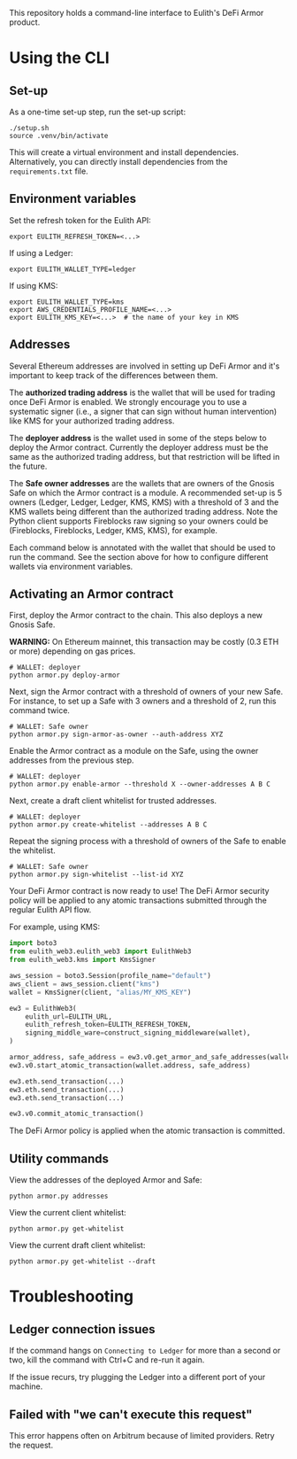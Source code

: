 This repository holds a command-line interface to Eulith's DeFi Armor product.

# Using the CLI
## Set-up
As a one-time set-up step, run the set-up script:

```shell
./setup.sh
source .venv/bin/activate
```

This will create a virtual environment and install dependencies. Alternatively, you can directly
install dependencies from the `requirements.txt` file.

## Environment variables
Set the refresh token for the Eulith API:

```shell
export EULITH_REFRESH_TOKEN=<...>
```

If using a Ledger:

```shell
export EULITH_WALLET_TYPE=ledger
```

If using KMS:

```shell
export EULITH_WALLET_TYPE=kms
export AWS_CREDENTIALS_PROFILE_NAME=<...>
export EULITH_KMS_KEY=<...>  # the name of your key in KMS
```

## Addresses
Several Ethereum addresses are involved in setting up DeFi Armor and it's important to keep track of
the differences between them.

The **authorized trading address** is the wallet that will be used for trading once DeFi Armor is
enabled. We strongly encourage you to use a systematic signer (i.e., a signer that can sign without
human intervention) like KMS for your authorized trading address.

The **deployer address** is the wallet used in some of the steps below to deploy the Armor contract.
Currently the deployer address must be the same as the authorized trading address, but that
restriction will be lifted in the future.

The **Safe owner addresses** are the wallets that are owners of the Gnosis Safe on which the Armor
contract is a module. A recommended set-up is 5 owners (Ledger, Ledger, Ledger, KMS, KMS) with a
threshold of 3 and the KMS wallets being different than the authorized trading address. Note the Python client
supports Fireblocks raw signing so your owners could be (Fireblocks, Fireblocks, Ledger, KMS, KMS), for example.

Each command below is annotated with the wallet that should be used to run the command. See the
section above for how to configure different wallets via environment variables.

## Activating an Armor contract
First, deploy the Armor contract to the chain. This also deploys a new Gnosis Safe.

**WARNING:** On Ethereum mainnet, this transaction may be costly (0.3 ETH or more) depending on gas
prices.

```shell
# WALLET: deployer
python armor.py deploy-armor
```

Next, sign the Armor contract with a threshold of owners of your new Safe. For instance, to set up a
Safe with 3 owners and a threshold of 2, run this command twice.

```shell
# WALLET: Safe owner
python armor.py sign-armor-as-owner --auth-address XYZ
```

Enable the Armor contract as a module on the Safe, using the owner addresses from the previous step.

```shell
# WALLET: deployer
python armor.py enable-armor --threshold X --owner-addresses A B C
```

Next, create a draft client whitelist for trusted addresses.

```shell
# WALLET: deployer
python armor.py create-whitelist --addresses A B C
```

Repeat the signing process with a threshold of owners of the Safe to enable the whitelist.

```shell
# WALLET: Safe owner
python armor.py sign-whitelist --list-id XYZ
```

Your DeFi Armor contract is now ready to use! The DeFi Armor security policy will be applied to any
atomic transactions submitted through the regular Eulith API flow.

For example, using KMS:

```python
import boto3
from eulith_web3.eulith_web3 import EulithWeb3
from eulith_web3.kms import KmsSigner

aws_session = boto3.Session(profile_name="default")
aws_client = aws_session.client("kms")
wallet = KmsSigner(client, "alias/MY_KMS_KEY")

ew3 = EulithWeb3(
    eulith_url=EULITH_URL,
    eulith_refresh_token=EULITH_REFRESH_TOKEN,
    signing_middle_ware=construct_signing_middleware(wallet),
)

armor_address, safe_address = ew3.v0.get_armor_and_safe_addresses(wallet.address)
ew3.v0.start_atomic_transaction(wallet.address, safe_address)

ew3.eth.send_transaction(...)
ew3.eth.send_transaction(...)
ew3.eth.send_transaction(...)

ew3.v0.commit_atomic_transaction()
```

The DeFi Armor policy is applied when the atomic transaction is committed.

## Utility commands
View the addresses of the deployed Armor and Safe:

```shell
python armor.py addresses
```

View the current client whitelist:

```shell
python armor.py get-whitelist
```

View the current draft client whitelist:

```shell
python armor.py get-whitelist --draft
```

# Troubleshooting
## Ledger connection issues
If the command hangs on `Connecting to Ledger` for more than a second or two, kill the command with
Ctrl+C and re-run it again.

If the issue recurs, try plugging the Ledger into a different port of your machine.

## Failed with "we can't execute this request"
This error happens often on Arbitrum because of limited providers. Retry the request.
